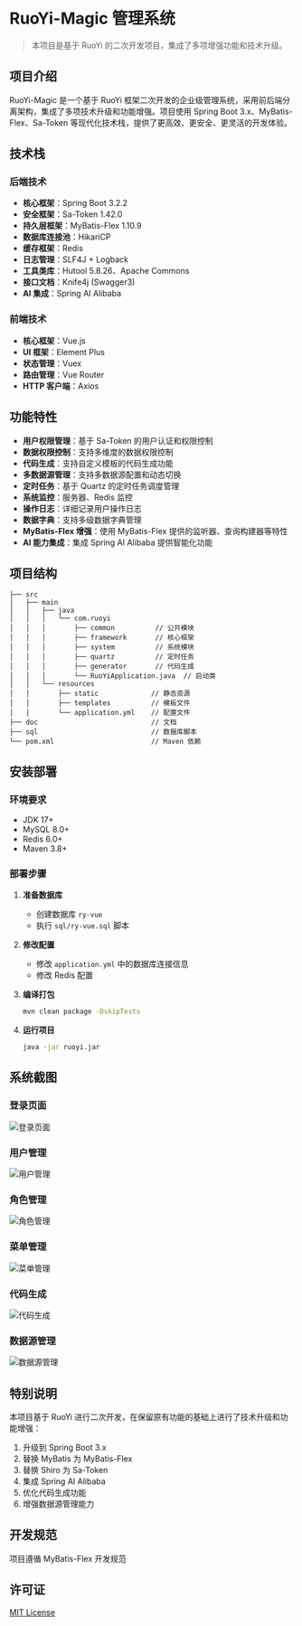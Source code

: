 # RuoYi-Magic 管理系统

> 本项目是基于 RuoYi 的二次开发项目，集成了多项增强功能和技术升级。

## 项目介绍

RuoYi-Magic 是一个基于 RuoYi 框架二次开发的企业级管理系统，采用前后端分离架构，集成了多项技术升级和功能增强。项目使用 Spring Boot 3.x、MyBatis-Flex、Sa-Token 等现代化技术栈，提供了更高效、更安全、更灵活的开发体验。

## 技术栈

### 后端技术

- **核心框架**：Spring Boot 3.2.2
- **安全框架**：Sa-Token 1.42.0
- **持久层框架**：MyBatis-Flex 1.10.9
- **数据库连接池**：HikariCP
- **缓存框架**：Redis
- **日志管理**：SLF4J + Logback
- **工具类库**：Hutool 5.8.26、Apache Commons
- **接口文档**：Knife4j (Swagger3)
- **AI 集成**：Spring AI Alibaba

### 前端技术

- **核心框架**：Vue.js
- **UI 框架**：Element Plus
- **状态管理**：Vuex
- **路由管理**：Vue Router
- **HTTP 客户端**：Axios

## 功能特性

- **用户权限管理**：基于 Sa-Token 的用户认证和权限控制
- **数据权限控制**：支持多维度的数据权限控制
- **代码生成**：支持自定义模板的代码生成功能
- **多数据源管理**：支持多数据源配置和动态切换
- **定时任务**：基于 Quartz 的定时任务调度管理
- **系统监控**：服务器、Redis 监控
- **操作日志**：详细记录用户操作日志
- **数据字典**：支持多级数据字典管理
- **MyBatis-Flex 增强**：使用 MyBatis-Flex 提供的监听器、查询构建器等特性
- **AI 能力集成**：集成 Spring AI Alibaba 提供智能化功能

## 项目结构

```
├── src
│   ├── main
│   │   ├── java
│   │   │   └── com.ruoyi
│   │   │       ├── common          // 公共模块
│   │   │       ├── framework       // 核心框架
│   │   │       ├── system          // 系统模块
│   │   │       ├── quartz          // 定时任务
│   │   │       ├── generator       // 代码生成
│   │   │       └── RuoYiApplication.java  // 启动类
│   │   └── resources
│   │       ├── static             // 静态资源
│   │       ├── templates          // 模板文件
│   │       └── application.yml    // 配置文件
├── doc                            // 文档
├── sql                            // 数据库脚本
└── pom.xml                        // Maven 依赖
```

## 安装部署

### 环境要求

- JDK 17+
- MySQL 8.0+
- Redis 6.0+
- Maven 3.8+

### 部署步骤

1. **准备数据库**
   - 创建数据库 `ry-vue`
   - 执行 `sql/ry-vue.sql` 脚本

2. **修改配置**
   - 修改 `application.yml` 中的数据库连接信息
   - 修改 Redis 配置

3. **编译打包**
   ```bash
   mvn clean package -DskipTests
   ```

4. **运行项目**
   ```bash
   java -jar ruoyi.jar
   ```

## 系统截图

### 登录页面

![登录页面](docs/screenshots/login.png)

### 用户管理

![用户管理](docs/screenshots/user-management.png)

### 角色管理

![角色管理](docs/screenshots/role-management.png)

### 菜单管理

![菜单管理](docs/screenshots/menu-management.png)

### 代码生成

![代码生成](docs/screenshots/code-generator.png)

### 数据源管理

![数据源管理](docs/screenshots/datasource-management.png)

## 特别说明

本项目基于 RuoYi 进行二次开发，在保留原有功能的基础上进行了技术升级和功能增强：

1. 升级到 Spring Boot 3.x
2. 替换 MyBatis 为 MyBatis-Flex
3. 替换 Shiro 为 Sa-Token
4. 集成 Spring AI Alibaba
5. 优化代码生成功能
6. 增强数据源管理能力

## 开发规范

项目遵循 MyBatis-Flex 开发规范

## 许可证

[MIT License](LICENSE)